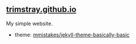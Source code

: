 ## [trimstray.github.io](https://trimstray.github.io)

My simple website.

- theme: [mmistakes/jekyll-theme-basically-basic](https://github.com/mmistakes/jekyll-theme-basically-basic)
